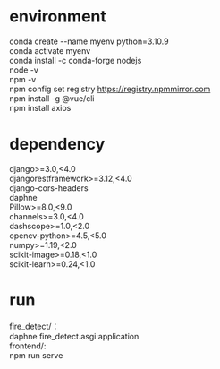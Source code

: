 # environment
conda create --name myenv python=3.10.9  
conda activate myenv  
conda install -c conda-forge nodejs  
node -v  
npm -v  
npm config set registry https://registry.npmmirror.com  
npm install -g @vue/cli  
npm install axios
# dependency  
django>=3.0,<4.0  
djangorestframework>=3.12,<4.0  
django-cors-headers  
daphne  
Pillow>=8.0,<9.0  
channels>=3.0,<4.0  
dashscope>=1.0,<2.0  
opencv-python>=4.5,<5.0  
numpy>=1.19,<2.0  
scikit-image>=0.18,<1.0  
scikit-learn>=0.24,<1.0
# run  
fire_detect/：  
daphne fire_detect.asgi:application  
frontend/:  
npm run serve
